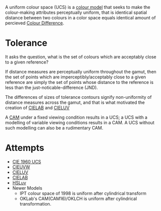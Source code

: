 A uniform colour space (UCS) is a [colour model](Colour%20Models.md) that seeks to make the colour-making attributes perceptually uniform, that is identical spatial distance between two colours in a color space equals identical amount of percieved [Colour Difference](Colour%20Difference.md).

# Tolerance
It asks the question, what is the set of colours which are acceptably close to a given reference?

If distance measures are perceptually uniform throughout the gamut, then the set of points which are imperceptibly/acceptably close to a given reference are simply the set of points whose distance to the reference is less than the just-noticable-difference (JND).

The differences of sizes of tolerance contours signify non-uniformity of distance measures across the gamut, and that is what motivated the creation of [CIELAB](CIELAB.md) and [CIELUV](CIELUV.md)

A [CAM](Colour%20Appearance%20Models.md) under a fixed viewing condition results in a UCS; a UCS with a modelling of variable viewing conditions results in a CAM. A UCS without such modelling can also be a rudimentary CAM.

# Attempts
- [CIE 1960 UCS](CIE%201960%20Uniform%20Colour%20Space.md)
- [CIEUVW](CIEUVW.md)
- [CIELUV](CIELUV.md)
- [CIELAB](CIELAB.md)
- [HSLuv](HSLuv.md)
- Newer Models
	- IPT colour space of 1998 is uniform after cylindrical transform
	- OKLab's CAM(CAM16)/OKLCH is uniform after cylindrical transformation.